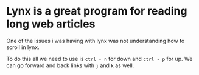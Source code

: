 # Lynx is a great program for reading long web articles

One of the issues i was having with lynx was not understanding how to scroll in
lynx. 

To do this all we need to use is `ctrl - n` for down and `ctrl - p` for up.
We can go forward and back links with `j` and `k` as well.



